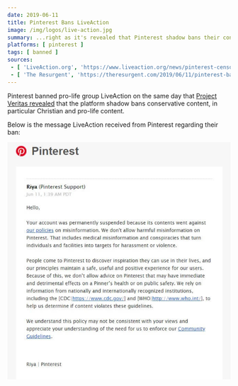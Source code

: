 ```yaml
---
date: 2019-06-11
title: Pinterest Bans LiveAction
image: /img/logos/live-action.jpg
summary: ...right as it's revealed that Pinterest shadow bans their content
platforms: [ pinterest ]
tags: [ banned ]
sources:
 - [ 'LiveAction.org', 'https://www.liveaction.org/news/pinterest-censors-live-action-labeling-content-porn/' ]
 - [ 'The Resurgent', 'https://theresurgent.com/2019/06/11/pinterest-bans-live-action/' ]
---
```


Pinterest banned pro-life group LiveAction on the same day that [Project Veritas revealed](/events/pinterest-caught-shadow-banning-conservative-content/) that the platform shadow bans conservative content, in particular Christian and pro-life content.

Below is the message LiveAction received from Pinterest regarding their ban:

[![LiveAction.org's Ban Notice From Pinterest](ban-notice.jpg)](ban-notice.jpg)
